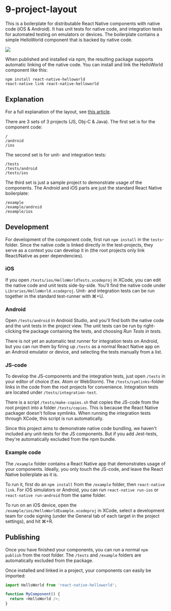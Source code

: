 # 9-project-layout

This is a boilerplate for distributable React Native components with native code
(iOS & Android). It has unit tests for native code, and integration tests for automated testing
on emulators or devices. The boilerplate contains a simple HelloWorld component that is backed
 by native code.

![](https://storage.googleapis.com/benwixen-site/rn_packages2.png)

When published and installed via npm, the resulting package supports automatic linking of the native 
code. You can install and link the HelloWorld component like this:

    npm install react-native-helloworld
    react-native link react-native-helloworld
    
## Explanation

For a full explanation of the layout, see 
[this article](https://medium.com/@benwixen/distributing-react-native-components-with-native-code-ea5c1058a1c9).

There are 3 sets of 3 projects (JS, Obj-C & Java). The first set is for the component code:

    /
    /android
    /ios

The second set is for unit- and integration tests:

    /tests
    /tests/android
    /tests/ios
    
The third set is just a sample project to demonstrate usage of the components. The Android and iOS
parts are just the standard React Native boilerplate:

    /example
    /example/android
    /example/ios

## Development

For development of the component code, first run `npm install` in the `tests`-folder. Since the 
native code is linked directly in the test-projects, they serve as a context you can develop it in
(the root projects only link React/Native as peer dependencies). 

### iOS

If you open `/tests/ios/HelloWorldTests.xcodeproj` in XCode, you can edit the native code and 
unit tests side-by-side. You'll find the native code under `Libraries/HelloWorld.xcodeproj`. 
Unit- and integration tests can be run together in the standard test-runner with ⌘+U.

### Android

Open `/tests/android` in Android Studio, and you'll find both the native code and the unit tests
in the project view. The unit tests can be run by right-clicking the package containing the tests,
and choosing *Run Tests in tests*.

There is not yet an automatic test runner for integration tests on Android, but you can run them by 
firing up `/tests` as a normal React Native app on an Android emulator or device, and selecting the 
tests  manually from a list.

### JS-code

To develop the JS-components and the integration tests, just open `/tests` in your editor of choice 
(f.ex. Atom or WebStorm). The `/tests/symlinks`-folder links in the code from the root projects
for convenience.
Integration tests are located under `/tests/integration-test`.

There is a script `/tests/make-copies.sh` that copies the JS-code from the root project into a 
folder `/tests/copies`. This is because the React Native packager doesn't follow symlinks. When 
running the integration tests through XCode, this script is run automatically.

Since this project aims to demonstrate native code bundling, we haven't included any unit-tests
for the JS components. But if you add Jest-tests, they're automatically excluded from the npm
bundle.

### Example code

The `/example` folder contains a React Native app that demonstrates usage of your components. 
Ideally, you only touch the JS-code, and leave the React Native 
boilerplate as it is.

To run it, first do an `npm install` from the `/example` folder, then `react-native link`. 
For iOS simulators or Android, you can run `react-native run-ios` or `react-native run-android` 
from the same folder.

To run on an iOS device, open the `/example/ios/HelloWorldExample.xcodeproj` 
in XCode, select a development team for code signing (under the General tab of each target in the
project settings), and hit ⌘+R.

## Publishing

Once you have finished your components, you can run a normal `npm publish` from the root folder. The
`/tests` and `/example` folders are automatically excluded from the package.

Once installed and linked in a project, your components can easily be imported:

````javascript
import HelloWorld from 'react-native-helloworld';

function MyComponent() {
  return <HelloWorld />; 
}
````

